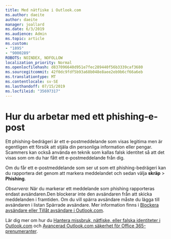 ```yaml
---
title: Med nätfiske i Outlook.com
ms.author: daeite
author: daeite
manager: joallard
ms.date: 6/3/2019
ms.audience: Admin
ms.topic: article
ms.custom:
- "1895"
- "9000289"
ROBOTS: NOINDEX, NOFOLLOW
localization_priority: Normal
ms.openlocfilehash: d837096640d951e7fec289440f56b3339caf3680
ms.sourcegitcommit: 42f0dc9fdf5b93a68b048e8aee2eb9b6cf66a6eb
ms.translationtype: MT
ms.contentlocale: sv-SE
ms.lasthandoff: 07/15/2019
ms.locfileid: "35697317"
---
```

# <a name="how-to-deal-with-a-phishing-email"></a>Hur du arbetar med ett phishing-e-post

Ett phishing-bedrägeri är ett e-postmeddelande som visas legitima men är egentligen ett försök att stjäla din personliga information eller pengar. Scammers kan också använda en teknik som kallas falsk identitet så att det visas som om du har fått ett e-postmeddelande från dig.

Om du får ett e-postmeddelande som ser ut som ett phishing-bedrägeri kan du rapportera det genom att markera meddelandet och sedan välja **skräp** > **Phishing**.

*Observera:* När du markerar ett meddelande som phishing rapporteras endast avsändaren.Den blockerar inte den avsändaren från att skicka meddelanden i framtiden. Om du vill spärra avsändare måste du lägga till avsändaren i listan Spärrade avsändare. Mer information finns i [Blockera avsändare eller Tillåt avsändare i Outlook.com](https://support.office.com/article/a3ece97b-82f8-4a5e-9ac3-e92fa6427ae4?wt.mc_id=Office_Outlook_com_Alchemy).

Lär dig mer om hur du [Hantera missbruk, nätfiske, eller falska identiteter i Outlook.com](https://support.office.com/article/0d882ea5-eedc-4bed-aebc-079ffa1105a3?wt.mc_id=Office_Outlook_com_Alchemy) och [Avancerad Outlook.com säkerhet för Office 365-prenumeranter](https://support.office.com/article/882d2243-eab9-4545-a58a-b36fee4a46e2?wt.mc_id=Office_Outlook_com_Alchemy).